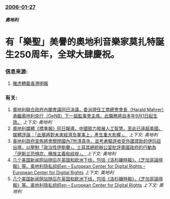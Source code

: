 ### [2006-01-27](/news/2006/01/27/index.md)

##### 奧地利
# 有「樂聖」美譽的奧地利音樂家莫扎特誕生250周年，全球大肆慶祝。




### 信息来源:

1. [雅虎轉載香港明報](https://web.archive.org/web/20060208153321/http://hk.news.yahoo.com/060127/12/1ksmg.html)

### 有关:

1. [奧地利聯合政府內閣會議同日決議，委派現任工商總會會長（Harald Mahrer）承繼奧地利央行（OeNB）下一屆監事會主席。此職務將自本年9月1日起生效。](/news/2018/08/22/奧地利聯合政府內閣會議同日決議-委派現任工商總會會長-Harald-Mahrer-承繼奧地利央行-OeNB-下一屆監事會.md) _上下文: 奧地利_
2. [奧地利媒體《標準報》同日報導，中國致力發展人工智慧，至此已遠超美國，媒體評論：「此舉將對未來經濟及軍事上，產生重大影響」。](/news/2018/08/22/奧地利媒體-標準報-同日報導-中國致力發展人工智慧-至此已遠超美國-媒體評論-此舉將對未來經濟及軍事上-產生重大影響.md) _上下文: 奧地利_
3. [奥地利政府宣佈將會關閉國內7所清真寺，並考慮驅逐收受外國資助的伊玛目出境，以壓制「政治性伊斯蘭」。土耳其總統辦公室批評奧國政府的行動為「伊斯兰恐惧症、種族主義和歧視」。 ](/news/2018/06/8/奥地利政府宣佈將會關閉國內7所清真寺-並考慮驅逐收受外國資助的伊玛目出境-以壓制-政治性伊斯蘭-土耳其總統辦公室批評奧.md) _上下文: 奧地利_
4. [几个美国新闻网站随后在英国和欧洲下线，包括《洛杉磯時報》，《芝加哥論壇報》等。奥地利隐私组织en – European Center for Digital Rights – European Center for Digital Rights](/news/2018/05/25/几个美国新闻网站随后在英国和欧洲下线-包括-洛杉磯時報-芝加哥論壇報-等-奥地利隐私组织en-European.md) _上下文: 奧地利_
5. [几个美国新闻网站随后在英国和欧洲下线，包括《洛杉磯時報》，《芝加哥論壇報》等。奥地利隐私组织en – European Center for Digital Rights](/news/2018/05/25/几个美国新闻网站随后在英国和欧洲下线-包括-洛杉磯時報-芝加哥論壇報-等-奥地利隐私组织en-European.md) _上下文: 奧地利_
